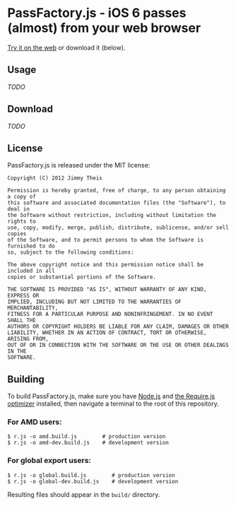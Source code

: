 # PassFactory.js - iOS 6 passes (almost) from your web browser

[Try it on the web](#) or download it (below).

## Usage

*TODO*

## Download

*TODO*

## License

PassFactory.js is released under the MIT license:

    Copyright (C) 2012 Jimmy Theis

    Permission is hereby granted, free of charge, to any person obtaining a copy of
    this software and associated documentation files (the "Software"), to deal in
    the Software without restriction, including without limitation the rights to
    use, copy, modify, merge, publish, distribute, sublicense, and/or sell copies
    of the Software, and to permit persons to whom the Software is furnished to do
    so, subject to the following conditions:
    
    The above copyright notice and this permission notice shall be included in all
    copies or substantial portions of the Software.
    
    THE SOFTWARE IS PROVIDED "AS IS", WITHOUT WARRANTY OF ANY KIND, EXPRESS OR
    IMPLIED, INCLUDING BUT NOT LIMITED TO THE WARRANTIES OF MERCHANTABILITY,
    FITNESS FOR A PARTICULAR PURPOSE AND NONINFRINGEMENT. IN NO EVENT SHALL THE
    AUTHORS OR COPYRIGHT HOLDERS BE LIABLE FOR ANY CLAIM, DAMAGES OR OTHER
    LIABILITY, WHETHER IN AN ACTION OF CONTRACT, TORT OR OTHERWISE, ARISING FROM,
    OUT OF OR IN CONNECTION WITH THE SOFTWARE OR THE USE OR OTHER DEALINGS IN THE
    SOFTWARE.

## Building

To build PassFactory.js, make sure you have [Node.js](http://nodejs.org/) and
[the Require.js optimizer](http://requirejs.org/docs/optimization.html#download)
installed, then navigate a terminal to the root of this repository.

### For AMD users:

    $ r.js -o amd.build.js        # production version
    $ r.js -o amd-dev.build.js    # development version

### For global export users:

    $ r.js -o global.build.js        # production version
    $ r.js -o global-dev.build.js    # development version

Resulting files should appear in the `build/` directory.
